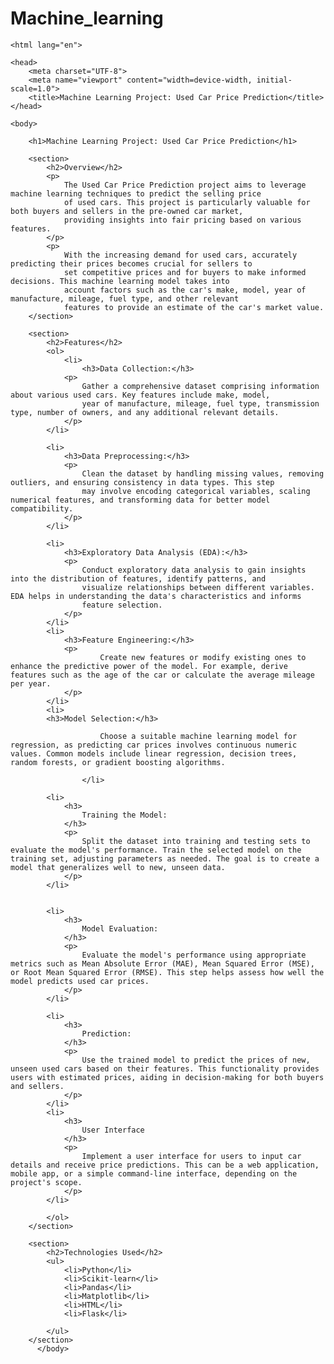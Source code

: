 # Machine_learning
<!DOCTYPE html>
    <html lang="en">
    
    <head>
        <meta charset="UTF-8">
        <meta name="viewport" content="width=device-width, initial-scale=1.0">
        <title>Machine Learning Project: Used Car Price Prediction</title>
    </head>
    
    <body>
    
        <h1>Machine Learning Project: Used Car Price Prediction</h1>
    
        <section>
            <h2>Overview</h2>
            <p>
                The Used Car Price Prediction project aims to leverage machine learning techniques to predict the selling price
                of used cars. This project is particularly valuable for both buyers and sellers in the pre-owned car market,
                providing insights into fair pricing based on various features.
            </p>
            <p>
                With the increasing demand for used cars, accurately predicting their prices becomes crucial for sellers to
                set competitive prices and for buyers to make informed decisions. This machine learning model takes into
                account factors such as the car's make, model, year of manufacture, mileage, fuel type, and other relevant
                features to provide an estimate of the car's market value.
        </section>
    
        <section>
            <h2>Features</h2>
            <ol>
                <li>
                    <h3>Data Collection:</h3>
                <p>
                    Gather a comprehensive dataset comprising information about various used cars. Key features include make, model,
                    year of manufacture, mileage, fuel type, transmission type, number of owners, and any additional relevant details.
                </p>
            </li>

            <li>
                <h3>Data Preprocessing:</h3>
                <p>
                    Clean the dataset by handling missing values, removing outliers, and ensuring consistency in data types. This step
                    may involve encoding categorical variables, scaling numerical features, and transforming data for better model compatibility.
                </p>
            </li>

            <li>
                <h3>Exploratory Data Analysis (EDA):</h3>
                <p>
                    Conduct exploratory data analysis to gain insights into the distribution of features, identify patterns, and
                    visualize relationships between different variables. EDA helps in understanding the data's characteristics and informs
                    feature selection.
                </p>
            </li>
            <li>
                <h3>Feature Engineering:</h3>
                <p>
                        Create new features or modify existing ones to enhance the predictive power of the model. For example, derive features such as the age of the car or calculate the average mileage per year.
                </p>
            </li>
            <li>
            <h3>Model Selection:</h3>

                        Choose a suitable machine learning model for regression, as predicting car prices involves continuous numeric values. Common models include linear regression, decision trees, random forests, or gradient boosting algorithms.
                    
                    </li>

            <li>
                <h3>
                    Training the Model:
                </h3>
                <p>
                    Split the dataset into training and testing sets to evaluate the model's performance. Train the selected model on the training set, adjusting parameters as needed. The goal is to create a model that generalizes well to new, unseen data.
                </p>
            </li>
                   

            <li>
                <h3>
                    Model Evaluation:
                </h3>
                <p>
                    Evaluate the model's performance using appropriate metrics such as Mean Absolute Error (MAE), Mean Squared Error (MSE), or Root Mean Squared Error (RMSE). This step helps assess how well the model predicts used car prices.
                </p>
            </li>            
             
            <li>
                <h3>
                    Prediction:
                </h3>
                <p>
                    Use the trained model to predict the prices of new, unseen used cars based on their features. This functionality provides users with estimated prices, aiding in decision-making for both buyers and sellers.
                </p>
            </li>
            <li>
                <h3>
                    User Interface
                </h3>
                <p>
                    Implement a user interface for users to input car details and receive price predictions. This can be a web application, mobile app, or a simple command-line interface, depending on the project's scope.
                </p>
            </li>

            </ol>
        </section>
    
        <section>
            <h2>Technologies Used</h2>
            <ul>
                <li>Python</li>
                <li>Scikit-learn</li>
                <li>Pandas</li>
                <li>Matplotlib</li>
                <li>HTML</li>
                <li>Flask</li>

            </ul>
        </section>
          </body>
    
</html>
